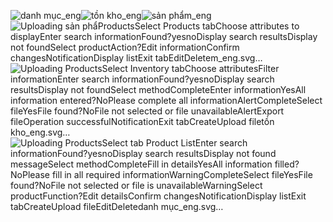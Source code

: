 ![danh mục_eng](https://github.com/Tlyl1111/SE357-Pratice-class/assets/115882420/4747afe5-bf7d-479a-b69c-fe78417e25e5)![tồn kho_eng](https://github.com/Tlyl1111/SE357-Pratice-class/assets/115882420/d72c8a8c-811a-4e53-b377-f7c7c16fd478)![sản phẩm_eng](https://github.com/Tlyl1111/SE357-Pratice-class/assets/115882420/a02569e3-143c-4818-a18c-7c33b679a5ae)![Uploading sản phẩ<?xml version="1.0" encoding="us-ascii" standalone="no"?><svg xmlns="http://www.w3.org/2000/svg" xmlns:xlink="http://www.w3.org/1999/xlink" contentStyleType="text/css" height="674px" preserveAspectRatio="none" style="width:831px;height:674px;background:#FFFFFF;" version="1.1" viewBox="0 0 831 674" width="831px" zoomAndPan="magnify"><defs/><g><text fill="#000000" font-family="sans-serif" font-size="14" font-weight="bold" lengthAdjust="spacing" textLength="73" x="377.5" y="32.9951">Products</text><ellipse cx="415" cy="57.2969" fill="#222222" rx="10" ry="10" style="stroke:#222222;stroke-width:1.0;"/><rect fill="#F1F1F1" height="33.9688" rx="12.5" ry="12.5" style="stroke:#181818;stroke-width:0.5;" width="137" x="346.5" y="87.2969"/><text fill="#000000" font-family="sans-serif" font-size="12" lengthAdjust="spacing" textLength="117" x="356.5" y="108.4355">Select Products tab</text><line style="stroke:#181818;stroke-width:1.5;" x1="106" x2="626" y1="141.2656" y2="141.2656"/><rect fill="#F1F1F1" height="33.9688" rx="12.5" ry="12.5" style="stroke:#181818;stroke-width:0.5;" width="190" x="11" y="336.8125"/><text fill="#000000" font-family="sans-serif" font-size="12" lengthAdjust="spacing" textLength="170" x="21" y="357.9512">Choose attributes to display</text><rect fill="#F1F1F1" height="33.9688" rx="12.5" ry="12.5" style="stroke:#181818;stroke-width:0.5;" width="167" x="284.25" y="282.0391"/><text fill="#000000" font-family="sans-serif" font-size="12" lengthAdjust="spacing" textLength="147" x="294.25" y="303.1777">Enter search information</text><polygon fill="#F1F1F1" points="347.75,339.2969,387.75,339.2969,399.75,351.2969,387.75,363.2969,347.75,363.2969,335.75,351.2969,347.75,339.2969" style="stroke:#181818;stroke-width:0.5;"/><text fill="#000000" font-family="sans-serif" font-size="11" lengthAdjust="spacing" textLength="40" x="347.75" y="355.105">Found?</text><text fill="#000000" font-family="sans-serif" font-size="11" lengthAdjust="spacing" textLength="21" x="314.75" y="348.7026">yes</text><text fill="#000000" font-family="sans-serif" font-size="11" lengthAdjust="spacing" textLength="14" x="399.75" y="348.7026">no</text><rect fill="#F1F1F1" height="33.9688" rx="12.5" ry="12.5" style="stroke:#181818;stroke-width:0.5;" width="154" x="211" y="373.2969"/><text fill="#000000" font-family="sans-serif" font-size="12" lengthAdjust="spacing" textLength="134" x="221" y="394.4355">Display search results</text><rect fill="#F1F1F1" height="33.9688" rx="12.5" ry="12.5" style="stroke:#181818;stroke-width:0.5;" width="125" x="385" y="373.2969"/><text fill="#000000" font-family="sans-serif" font-size="12" lengthAdjust="spacing" textLength="105" x="395" y="394.4355">Display not found</text><polygon fill="#F1F1F1" points="367.75,413.2656,379.75,425.2656,367.75,437.2656,355.75,425.2656,367.75,413.2656" style="stroke:#181818;stroke-width:0.5;"/><rect fill="#F1F1F1" height="33.9688" rx="12.5" ry="12.5" style="stroke:#181818;stroke-width:0.5;" width="109" x="571.5" y="161.2656"/><text fill="#000000" font-family="sans-serif" font-size="12" lengthAdjust="spacing" textLength="89" x="581.5" y="182.4043">Select product</text><polygon fill="#F1F1F1" points="603.5,215.2344,648.5,215.2344,660.5,227.2344,648.5,239.2344,603.5,239.2344,591.5,227.2344,603.5,215.2344" style="stroke:#181818;stroke-width:0.5;"/><text fill="#000000" font-family="sans-serif" font-size="11" lengthAdjust="spacing" textLength="41" x="607.5" y="231.0425">Action?</text><rect fill="#F1F1F1" height="33.9688" rx="12.5" ry="12.5" style="stroke:#181818;stroke-width:0.5;" width="113" x="520" y="282.8438"/><text fill="#000000" font-family="sans-serif" font-size="12" lengthAdjust="spacing" textLength="93" x="530" y="303.9824">Edit information</text><polygon fill="#F1F1F1" points="626,415.1016,626,415.1016,638,427.1016,626,439.1016,626,439.1016,614,427.1016,626,415.1016" style="stroke:#181818;stroke-width:0.5;"/><path d="M689,463.5195 L689,472.0859 L669,476.0859 L689,480.0859 L689,488.6523 A0,0 0 0 0 689,488.6523 L819,488.6523 A0,0 0 0 0 819,488.6523 L819,473.5195 L809,463.5195 L689,463.5195 A0,0 0 0 0 689,463.5195 " fill="#FEFFDD" style="stroke:#181818;stroke-width:0.5;"/><path d="M809,463.5195 L809,473.5195 L819,473.5195 L809,463.5195 " fill="#FEFFDD" style="stroke:#181818;stroke-width:0.5;"/><text fill="#000000" font-family="sans-serif" font-size="13" lengthAdjust="spacing" textLength="109" x="695" y="480.5864">Confirm changes</text><rect fill="#F1F1F1" height="33.9688" rx="12.5" ry="12.5" style="stroke:#181818;stroke-width:0.5;" width="86" x="583" y="459.1016"/><text fill="#000000" font-family="sans-serif" font-size="12" lengthAdjust="spacing" textLength="66" x="593" y="480.2402">Notification</text><rect fill="#F1F1F1" height="33.9688" rx="12.5" ry="12.5" style="stroke:#181818;stroke-width:0.5;" width="85" x="583.5" y="513.0703"/><text fill="#000000" font-family="sans-serif" font-size="12" lengthAdjust="spacing" textLength="65" x="593.5" y="534.209">Display list</text><line style="stroke:#181818;stroke-width:1.5;" x1="106" x2="626" y1="567.0391" y2="567.0391"/><rect fill="#F1F1F1" height="33.9688" rx="12.5" ry="12.5" style="stroke:#181818;stroke-width:0.5;" width="64" x="383" y="587.0391"/><text fill="#000000" font-family="sans-serif" font-size="12" lengthAdjust="spacing" textLength="44" x="393" y="608.1777">Exit tab</text><ellipse cx="415" cy="652.0078" fill="none" rx="11" ry="11" style="stroke:#222222;stroke-width:1.0;"/><ellipse cx="415" cy="652.0078" fill="#222222" rx="6" ry="6" style="stroke:#222222;stroke-width:1.0;"/><line style="stroke:#181818;stroke-width:1.0;" x1="415" x2="415" y1="67.2969" y2="87.2969"/><polygon fill="#181818" points="411,77.2969,415,87.2969,419,77.2969,415,81.2969" style="stroke:#181818;stroke-width:1.0;"/><line style="stroke:#181818;stroke-width:1.0;" x1="335.75" x2="288" y1="351.2969" y2="351.2969"/><line style="stroke:#181818;stroke-width:1.0;" x1="288" x2="288" y1="351.2969" y2="373.2969"/><polygon fill="#181818" points="284,363.2969,288,373.2969,292,363.2969,288,367.2969" style="stroke:#181818;stroke-width:1.0;"/><line style="stroke:#181818;stroke-width:1.0;" x1="399.75" x2="447.5" y1="351.2969" y2="351.2969"/><line style="stroke:#181818;stroke-width:1.0;" x1="447.5" x2="447.5" y1="351.2969" y2="373.2969"/><polygon fill="#181818" points="443.5,363.2969,447.5,373.2969,451.5,363.2969,447.5,367.2969" style="stroke:#181818;stroke-width:1.0;"/><line style="stroke:#181818;stroke-width:1.0;" x1="288" x2="288" y1="407.2656" y2="425.2656"/><line style="stroke:#181818;stroke-width:1.0;" x1="288" x2="355.75" y1="425.2656" y2="425.2656"/><polygon fill="#181818" points="345.75,421.2656,355.75,425.2656,345.75,429.2656,349.75,425.2656" style="stroke:#181818;stroke-width:1.0;"/><line style="stroke:#181818;stroke-width:1.0;" x1="447.5" x2="447.5" y1="407.2656" y2="425.2656"/><line style="stroke:#181818;stroke-width:1.0;" x1="447.5" x2="379.75" y1="425.2656" y2="425.2656"/><polygon fill="#181818" points="389.75,421.2656,379.75,425.2656,389.75,429.2656,385.75,425.2656" style="stroke:#181818;stroke-width:1.0;"/><line style="stroke:#181818;stroke-width:1.0;" x1="367.75" x2="367.75" y1="316.0078" y2="339.2969"/><polygon fill="#181818" points="363.75,329.2969,367.75,339.2969,371.75,329.2969,367.75,333.2969" style="stroke:#181818;stroke-width:1.0;"/><line style="stroke:#181818;stroke-width:1.0;" x1="591.5" x2="576.5" y1="227.2344" y2="227.2344"/><line style="stroke:#181818;stroke-width:1.0;" x1="576.5" x2="576.5" y1="227.2344" y2="282.8438"/><polygon fill="#181818" points="572.5,272.8438,576.5,282.8438,580.5,272.8438,576.5,276.8438" style="stroke:#181818;stroke-width:1.0;"/><text fill="#000000" font-family="sans-serif" font-size="11" lengthAdjust="spacing" textLength="21" x="580.5" y="260.5391">Edit</text><line style="stroke:#181818;stroke-width:1.0;" x1="660.5" x2="675.5" y1="227.2344" y2="227.2344"/><line style="stroke:#181818;stroke-width:1.0;" x1="675.5" x2="675.5" y1="227.2344" y2="427.1016"/><line style="stroke:#181818;stroke-width:1.0;" x1="675.5" x2="638" y1="427.1016" y2="427.1016"/><polygon fill="#181818" points="648,423.1016,638,427.1016,648,431.1016,644,427.1016" style="stroke:#181818;stroke-width:1.0;"/><text fill="#000000" font-family="sans-serif" font-size="11" lengthAdjust="spacing" textLength="40" x="683.5" y="231.0425">Delete</text><line style="stroke:#181818;stroke-width:1.0;" x1="576.5" x2="576.5" y1="316.8125" y2="427.1016"/><line style="stroke:#181818;stroke-width:1.0;" x1="576.5" x2="614" y1="427.1016" y2="427.1016"/><polygon fill="#181818" points="604,423.1016,614,427.1016,604,431.1016,608,427.1016" style="stroke:#181818;stroke-width:1.0;"/><line style="stroke:#181818;stroke-width:1.0;" x1="626" x2="626" y1="195.2344" y2="215.2344"/><polygon fill="#181818" points="622,205.2344,626,215.2344,630,205.2344,626,209.2344" style="stroke:#181818;stroke-width:1.0;"/><line style="stroke:#181818;stroke-width:1.0;" x1="626" x2="626" y1="439.1016" y2="459.1016"/><polygon fill="#181818" points="622,449.1016,626,459.1016,630,449.1016,626,453.1016" style="stroke:#181818;stroke-width:1.0;"/><line style="stroke:#181818;stroke-width:1.0;" x1="626" x2="626" y1="493.0703" y2="513.0703"/><polygon fill="#181818" points="622,503.0703,626,513.0703,630,503.0703,626,507.0703" style="stroke:#181818;stroke-width:1.0;"/><line style="stroke:#181818;stroke-width:1.0;" x1="106" x2="106" y1="142.7656" y2="336.8125"/><polygon fill="#181818" points="102,326.8125,106,336.8125,110,326.8125,106,330.8125" style="stroke:#181818;stroke-width:1.0;"/><line style="stroke:#181818;stroke-width:1.0;" x1="367.75" x2="367.75" y1="142.7656" y2="282.0391"/><polygon fill="#181818" points="363.75,272.0391,367.75,282.0391,371.75,272.0391,367.75,276.0391" style="stroke:#181818;stroke-width:1.0;"/><line style="stroke:#181818;stroke-width:1.0;" x1="626" x2="626" y1="142.7656" y2="161.2656"/><polygon fill="#181818" points="622,151.2656,626,161.2656,630,151.2656,626,155.2656" style="stroke:#181818;stroke-width:1.0;"/><line style="stroke:#181818;stroke-width:1.0;" x1="106" x2="106" y1="370.7813" y2="567.0391"/><polygon fill="#181818" points="102,557.0391,106,567.0391,110,557.0391,106,561.0391" style="stroke:#181818;stroke-width:1.0;"/><line style="stroke:#181818;stroke-width:1.0;" x1="367.75" x2="367.75" y1="437.2656" y2="567.0391"/><polygon fill="#181818" points="363.75,557.0391,367.75,567.0391,371.75,557.0391,367.75,561.0391" style="stroke:#181818;stroke-width:1.0;"/><line style="stroke:#181818;stroke-width:1.0;" x1="626" x2="626" y1="547.0391" y2="567.0391"/><polygon fill="#181818" points="622,557.0391,626,567.0391,630,557.0391,626,561.0391" style="stroke:#181818;stroke-width:1.0;"/><line style="stroke:#181818;stroke-width:1.0;" x1="415" x2="415" y1="121.2656" y2="141.2656"/><polygon fill="#181818" points="411,131.2656,415,141.2656,419,131.2656,415,135.2656" style="stroke:#181818;stroke-width:1.0;"/><line style="stroke:#181818;stroke-width:1.0;" x1="415" x2="415" y1="568.5391" y2="587.0391"/><polygon fill="#181818" points="411,577.0391,415,587.0391,419,577.0391,415,581.0391" style="stroke:#181818;stroke-width:1.0;"/><line style="stroke:#181818;stroke-width:1.0;" x1="415" x2="415" y1="621.0078" y2="641.0078"/><polygon fill="#181818" points="411,631.0078,415,641.0078,419,631.0078,415,635.0078" style="stroke:#181818;stroke-width:1.0;"/><!--SRC=[RP7DQiCm3CVlVWhjbhn2UYYZxM2NKHZihZfo8d3jO2biVVifSRfHDWW9M3_zFs9bZGJdallPgxYdgU1mHPY5FgWeUuol0N9oebZK0NJl5CdhpmOeNdPsRezCaHV4eCEOin2WQk7Bh6HOXfwDmDlkZW8EoAakd99I0I4iVWHE8PShAkUqMyVhYmCqBtbE_Ru57Ib1SoDfrv497AluNQAGp56bhbEqB4tAV-2K5S8YkN6fv_1VkgtpL3jNM3vPpQY1Pxy4tRVEus83fvwrTTtoUMoopOycfjGwPtPLf9gyPULWF_otjiKZA3oCsi4Xfy3b2dx4D92uXnwHPKrbYjijTASlir_lHZHFtm00]--></g></svg>m_eng.svg…]()
![Uploading <?xml version="1.0" encoding="us-ascii" standalone="no"?><svg xmlns="http://www.w3.org/2000/svg" xmlns:xlink="http://www.w3.org/1999/xlink" contentStyleType="text/css" height="596px" preserveAspectRatio="none" style="width:1657px;height:596px;background:#FFFFFF;" version="1.1" viewBox="0 0 1657 596" width="1657px" zoomAndPan="magnify"><defs/><g><text fill="#000000" font-family="sans-serif" font-size="14" font-weight="bold" lengthAdjust="spacing" textLength="73" x="790.5" y="32.9951">Products</text><ellipse cx="809" cy="57.2969" fill="#222222" rx="10" ry="10" style="stroke:#222222;stroke-width:1.0;"/><rect fill="#F1F1F1" height="33.9688" rx="12.5" ry="12.5" style="stroke:#181818;stroke-width:0.5;" width="141" x="738.5" y="87.2969"/><text fill="#000000" font-family="sans-serif" font-size="12" lengthAdjust="spacing" textLength="121" x="748.5" y="108.4355">Select Inventory tab</text><line style="stroke:#181818;stroke-width:1.5;" x1="74.5" x2="1427" y1="141.2656" y2="141.2656"/><rect fill="#F1F1F1" height="33.9688" rx="12.5" ry="12.5" style="stroke:#181818;stroke-width:0.5;" width="127" x="11" y="300.5703"/><text fill="#000000" font-family="sans-serif" font-size="12" lengthAdjust="spacing" textLength="107" x="21" y="321.709">Choose attributes</text><rect fill="#F1F1F1" height="33.9688" rx="12.5" ry="12.5" style="stroke:#181818;stroke-width:0.5;" width="121" x="14" y="369.5391"/><text fill="#000000" font-family="sans-serif" font-size="12" lengthAdjust="spacing" textLength="101" x="24" y="390.6777">Filter information</text><rect fill="#F1F1F1" height="33.9688" rx="12.5" ry="12.5" style="stroke:#181818;stroke-width:0.5;" width="167" x="221.25" y="268.5703"/><text fill="#000000" font-family="sans-serif" font-size="12" lengthAdjust="spacing" textLength="147" x="231.25" y="289.709">Enter search information</text><polygon fill="#F1F1F1" points="284.75,337.5391,324.75,337.5391,336.75,349.5391,324.75,361.5391,284.75,361.5391,272.75,349.5391,284.75,337.5391" style="stroke:#181818;stroke-width:0.5;"/><text fill="#000000" font-family="sans-serif" font-size="11" lengthAdjust="spacing" textLength="40" x="284.75" y="353.3472">Found?</text><text fill="#000000" font-family="sans-serif" font-size="11" lengthAdjust="spacing" textLength="21" x="251.75" y="346.9448">yes</text><text fill="#000000" font-family="sans-serif" font-size="11" lengthAdjust="spacing" textLength="14" x="336.75" y="346.9448">no</text><rect fill="#F1F1F1" height="33.9688" rx="12.5" ry="12.5" style="stroke:#181818;stroke-width:0.5;" width="154" x="148" y="371.5391"/><text fill="#000000" font-family="sans-serif" font-size="12" lengthAdjust="spacing" textLength="134" x="158" y="392.6777">Display search results</text><rect fill="#F1F1F1" height="33.9688" rx="12.5" ry="12.5" style="stroke:#181818;stroke-width:0.5;" width="125" x="322" y="371.5391"/><text fill="#000000" font-family="sans-serif" font-size="12" lengthAdjust="spacing" textLength="105" x="332" y="392.6777">Display not found</text><polygon fill="#F1F1F1" points="304.75,411.5078,316.75,423.5078,304.75,435.5078,292.75,423.5078,304.75,411.5078" style="stroke:#181818;stroke-width:0.5;"/><polygon fill="#F1F1F1" points="873,161.2656,958,161.2656,970,173.2656,958,185.2656,873,185.2656,861,173.2656,873,161.2656" style="stroke:#181818;stroke-width:0.5;"/><text fill="#000000" font-family="sans-serif" font-size="11" lengthAdjust="spacing" textLength="85" x="873" y="177.0737">Select method</text><rect fill="#F1F1F1" height="33.9688" rx="12.5" ry="12.5" style="stroke:#181818;stroke-width:0.5;" width="78" x="499" y="302.8438"/><text fill="#000000" font-family="sans-serif" font-size="12" lengthAdjust="spacing" textLength="58" x="509" y="323.9824">Complete</text><rect fill="#F1F1F1" height="33.9688" rx="12.5" ry="12.5" style="stroke:#181818;stroke-width:0.5;" width="122" x="477" y="220.875"/><text fill="#000000" font-family="sans-serif" font-size="12" lengthAdjust="spacing" textLength="102" x="487" y="242.0137">Enter information</text><polygon fill="#F1F1F1" points="469,384.8125,607,384.8125,619,396.8125,607,408.8125,469,408.8125,457,396.8125,469,384.8125" style="stroke:#181818;stroke-width:0.5;"/><text fill="#000000" font-family="sans-serif" font-size="11" lengthAdjust="spacing" textLength="21" x="542" y="419.0229">Yes</text><text fill="#000000" font-family="sans-serif" font-size="11" lengthAdjust="spacing" textLength="138" x="469" y="400.6206">All information entered?</text><text fill="#000000" font-family="sans-serif" font-size="11" lengthAdjust="spacing" textLength="15" x="619" y="394.2183">No</text><path d="M711,302.2773 L711,310.8438 L691,314.8438 L711,318.8438 L711,327.4102 A0,0 0 0 0 711,327.4102 L934,327.4102 A0,0 0 0 0 934,327.4102 L934,312.2773 L924,302.2773 L711,302.2773 A0,0 0 0 0 711,302.2773 " fill="#FEFFDD" style="stroke:#181818;stroke-width:0.5;"/><path d="M924,302.2773 L924,312.2773 L934,312.2773 L924,302.2773 " fill="#FEFFDD" style="stroke:#181818;stroke-width:0.5;"/><text fill="#000000" font-family="sans-serif" font-size="13" lengthAdjust="spacing" textLength="202" x="717" y="319.3442">Please complete all information</text><rect fill="#F1F1F1" height="33.9688" rx="12.5" ry="12.5" style="stroke:#181818;stroke-width:0.5;" width="48" x="643" y="297.8594"/><text fill="#000000" font-family="sans-serif" font-size="12" lengthAdjust="spacing" textLength="28" x="653" y="318.998">Alert</text><rect fill="#F1F1F1" height="33.9688" rx="12.5" ry="12.5" style="stroke:#181818;stroke-width:0.5;" width="78" x="958" y="302.8438"/><text fill="#000000" font-family="sans-serif" font-size="12" lengthAdjust="spacing" textLength="58" x="968" y="323.9824">Complete</text><rect fill="#F1F1F1" height="33.9688" rx="12.5" ry="12.5" style="stroke:#181818;stroke-width:0.5;" width="80" x="957" y="220.875"/><text fill="#000000" font-family="sans-serif" font-size="12" lengthAdjust="spacing" textLength="60" x="967" y="242.0137">Select file</text><polygon fill="#F1F1F1" points="966,384.8125,1028,384.8125,1040,396.8125,1028,408.8125,966,408.8125,954,396.8125,966,384.8125" style="stroke:#181818;stroke-width:0.5;"/><text fill="#000000" font-family="sans-serif" font-size="11" lengthAdjust="spacing" textLength="21" x="1001" y="419.0229">Yes</text><text fill="#000000" font-family="sans-serif" font-size="11" lengthAdjust="spacing" textLength="62" x="966" y="400.6206">File found?</text><text fill="#000000" font-family="sans-serif" font-size="11" lengthAdjust="spacing" textLength="15" x="1040" y="394.2183">No</text><path d="M1132,302.2773 L1132,310.8438 L1112,314.8438 L1132,318.8438 L1132,327.4102 A0,0 0 0 0 1132,327.4102 L1374,327.4102 A0,0 0 0 0 1374,327.4102 L1374,312.2773 L1364,302.2773 L1132,302.2773 A0,0 0 0 0 1132,302.2773 " fill="#FEFFDD" style="stroke:#181818;stroke-width:0.5;"/><path d="M1364,302.2773 L1364,312.2773 L1374,312.2773 L1364,302.2773 " fill="#FEFFDD" style="stroke:#181818;stroke-width:0.5;"/><text fill="#000000" font-family="sans-serif" font-size="13" lengthAdjust="spacing" textLength="221" x="1138" y="319.3442">File not selected or file unavailable</text><rect fill="#F1F1F1" height="33.9688" rx="12.5" ry="12.5" style="stroke:#181818;stroke-width:0.5;" width="48" x="1064" y="297.8594"/><text fill="#000000" font-family="sans-serif" font-size="12" lengthAdjust="spacing" textLength="28" x="1074" y="318.998">Alert</text><polygon fill="#F1F1F1" points="915.5,445.5078,915.5,445.5078,927.5,457.5078,915.5,469.5078,915.5,469.5078,903.5,457.5078,915.5,445.5078" style="stroke:#181818;stroke-width:0.5;"/><rect fill="#F1F1F1" height="33.9688" rx="12.5" ry="12.5" style="stroke:#181818;stroke-width:0.5;" width="81" x="1386.5" y="300.5703"/><text fill="#000000" font-family="sans-serif" font-size="12" lengthAdjust="spacing" textLength="61" x="1396.5" y="321.709">Export file</text><path d="M1490,373.957 L1490,382.5234 L1470,386.5234 L1490,390.5234 L1490,399.0898 A0,0 0 0 0 1490,399.0898 L1645,399.0898 A0,0 0 0 0 1645,399.0898 L1645,383.957 L1635,373.957 L1490,373.957 A0,0 0 0 0 1490,373.957 " fill="#FEFFDD" style="stroke:#181818;stroke-width:0.5;"/><path d="M1635,373.957 L1635,383.957 L1645,383.957 L1635,373.957 " fill="#FEFFDD" style="stroke:#181818;stroke-width:0.5;"/><text fill="#000000" font-family="sans-serif" font-size="13" lengthAdjust="spacing" textLength="134" x="1496" y="391.0239">Operation successful</text><rect fill="#F1F1F1" height="33.9688" rx="12.5" ry="12.5" style="stroke:#181818;stroke-width:0.5;" width="86" x="1384" y="369.5391"/><text fill="#000000" font-family="sans-serif" font-size="12" lengthAdjust="spacing" textLength="66" x="1394" y="390.6777">Notification</text><line style="stroke:#181818;stroke-width:1.5;" x1="74.5" x2="1427" y1="489.5078" y2="489.5078"/><rect fill="#F1F1F1" height="33.9688" rx="12.5" ry="12.5" style="stroke:#181818;stroke-width:0.5;" width="64" x="777" y="509.5078"/><text fill="#000000" font-family="sans-serif" font-size="12" lengthAdjust="spacing" textLength="44" x="787" y="530.6465">Exit tab</text><ellipse cx="809" cy="574.4766" fill="none" rx="11" ry="11" style="stroke:#222222;stroke-width:1.0;"/><ellipse cx="809" cy="574.4766" fill="#222222" rx="6" ry="6" style="stroke:#222222;stroke-width:1.0;"/><line style="stroke:#181818;stroke-width:1.0;" x1="809" x2="809" y1="67.2969" y2="87.2969"/><polygon fill="#181818" points="805,77.2969,809,87.2969,813,77.2969,809,81.2969" style="stroke:#181818;stroke-width:1.0;"/><line style="stroke:#181818;stroke-width:1.0;" x1="74.5" x2="74.5" y1="334.5391" y2="369.5391"/><polygon fill="#181818" points="70.5,359.5391,74.5,369.5391,78.5,359.5391,74.5,363.5391" style="stroke:#181818;stroke-width:1.0;"/><line style="stroke:#181818;stroke-width:1.0;" x1="272.75" x2="225" y1="349.5391" y2="349.5391"/><line style="stroke:#181818;stroke-width:1.0;" x1="225" x2="225" y1="349.5391" y2="371.5391"/><polygon fill="#181818" points="221,361.5391,225,371.5391,229,361.5391,225,365.5391" style="stroke:#181818;stroke-width:1.0;"/><line style="stroke:#181818;stroke-width:1.0;" x1="336.75" x2="384.5" y1="349.5391" y2="349.5391"/><line style="stroke:#181818;stroke-width:1.0;" x1="384.5" x2="384.5" y1="349.5391" y2="371.5391"/><polygon fill="#181818" points="380.5,361.5391,384.5,371.5391,388.5,361.5391,384.5,365.5391" style="stroke:#181818;stroke-width:1.0;"/><line style="stroke:#181818;stroke-width:1.0;" x1="225" x2="225" y1="405.5078" y2="423.5078"/><line style="stroke:#181818;stroke-width:1.0;" x1="225" x2="292.75" y1="423.5078" y2="423.5078"/><polygon fill="#181818" points="282.75,419.5078,292.75,423.5078,282.75,427.5078,286.75,423.5078" style="stroke:#181818;stroke-width:1.0;"/><line style="stroke:#181818;stroke-width:1.0;" x1="384.5" x2="384.5" y1="405.5078" y2="423.5078"/><line style="stroke:#181818;stroke-width:1.0;" x1="384.5" x2="316.75" y1="423.5078" y2="423.5078"/><polygon fill="#181818" points="326.75,419.5078,316.75,423.5078,326.75,427.5078,322.75,423.5078" style="stroke:#181818;stroke-width:1.0;"/><line style="stroke:#181818;stroke-width:1.0;" x1="304.75" x2="304.75" y1="302.5391" y2="337.5391"/><polygon fill="#181818" points="300.75,327.5391,304.75,337.5391,308.75,327.5391,304.75,331.5391" style="stroke:#181818;stroke-width:1.0;"/><line style="stroke:#181818;stroke-width:1.0;" x1="538" x2="538" y1="254.8438" y2="302.8438"/><polygon fill="#181818" points="534,292.8438,538,302.8438,542,292.8438,538,296.8438" style="stroke:#181818;stroke-width:1.0;"/><line style="stroke:#181818;stroke-width:1.0;" x1="619" x2="667" y1="396.8125" y2="396.8125"/><line style="stroke:#181818;stroke-width:1.0;" x1="667" x2="667" y1="331.8281" y2="396.8125"/><polygon fill="#181818" points="663,341.8281,667,331.8281,671,341.8281,667,337.8281" style="stroke:#181818;stroke-width:1.0;"/><line style="stroke:#181818;stroke-width:1.0;" x1="667" x2="667" y1="237.8594" y2="297.8594"/><line style="stroke:#181818;stroke-width:1.0;" x1="667" x2="599" y1="237.8594" y2="237.8594"/><polygon fill="#181818" points="609,233.8594,599,237.8594,609,241.8594,605,237.8594" style="stroke:#181818;stroke-width:1.0;"/><line style="stroke:#181818;stroke-width:1.0;" x1="538" x2="538" y1="336.8125" y2="384.8125"/><polygon fill="#181818" points="534,374.8125,538,384.8125,542,374.8125,538,378.8125" style="stroke:#181818;stroke-width:1.0;"/><line style="stroke:#181818;stroke-width:1.0;" x1="997" x2="997" y1="254.8438" y2="302.8438"/><polygon fill="#181818" points="993,292.8438,997,302.8438,1001,292.8438,997,296.8438" style="stroke:#181818;stroke-width:1.0;"/><line style="stroke:#181818;stroke-width:1.0;" x1="1040" x2="1088" y1="396.8125" y2="396.8125"/><line style="stroke:#181818;stroke-width:1.0;" x1="1088" x2="1088" y1="331.8281" y2="396.8125"/><polygon fill="#181818" points="1084,341.8281,1088,331.8281,1092,341.8281,1088,337.8281" style="stroke:#181818;stroke-width:1.0;"/><line style="stroke:#181818;stroke-width:1.0;" x1="1088" x2="1088" y1="237.8594" y2="297.8594"/><line style="stroke:#181818;stroke-width:1.0;" x1="1088" x2="1037" y1="237.8594" y2="237.8594"/><polygon fill="#181818" points="1047,233.8594,1037,237.8594,1047,241.8594,1043,237.8594" style="stroke:#181818;stroke-width:1.0;"/><line style="stroke:#181818;stroke-width:1.0;" x1="997" x2="997" y1="336.8125" y2="384.8125"/><polygon fill="#181818" points="993,374.8125,997,384.8125,1001,374.8125,997,378.8125" style="stroke:#181818;stroke-width:1.0;"/><line style="stroke:#181818;stroke-width:1.0;" x1="861" x2="538" y1="173.2656" y2="173.2656"/><line style="stroke:#181818;stroke-width:1.0;" x1="538" x2="538" y1="173.2656" y2="220.875"/><polygon fill="#181818" points="534,210.875,538,220.875,542,210.875,538,214.875" style="stroke:#181818;stroke-width:1.0;"/><text fill="#000000" font-family="sans-serif" font-size="11" lengthAdjust="spacing" textLength="39" x="542" y="200.8784">Create</text><line style="stroke:#181818;stroke-width:1.0;" x1="970" x2="997" y1="173.2656" y2="173.2656"/><line style="stroke:#181818;stroke-width:1.0;" x1="997" x2="997" y1="173.2656" y2="220.875"/><polygon fill="#181818" points="993,210.875,997,220.875,1001,210.875,997,214.875" style="stroke:#181818;stroke-width:1.0;"/><text fill="#000000" font-family="sans-serif" font-size="11" lengthAdjust="spacing" textLength="61" x="1001" y="200.8784">Upload file</text><line style="stroke:#181818;stroke-width:1.0;" x1="538" x2="538" y1="408.8125" y2="457.5078"/><line style="stroke:#181818;stroke-width:1.0;" x1="538" x2="903.5" y1="457.5078" y2="457.5078"/><polygon fill="#181818" points="893.5,453.5078,903.5,457.5078,893.5,461.5078,897.5,457.5078" style="stroke:#181818;stroke-width:1.0;"/><line style="stroke:#181818;stroke-width:1.0;" x1="997" x2="997" y1="408.8125" y2="457.5078"/><line style="stroke:#181818;stroke-width:1.0;" x1="997" x2="927.5" y1="457.5078" y2="457.5078"/><polygon fill="#181818" points="937.5,453.5078,927.5,457.5078,937.5,461.5078,933.5,457.5078" style="stroke:#181818;stroke-width:1.0;"/><line style="stroke:#181818;stroke-width:1.0;" x1="1427" x2="1427" y1="334.5391" y2="369.5391"/><polygon fill="#181818" points="1423,359.5391,1427,369.5391,1431,359.5391,1427,363.5391" style="stroke:#181818;stroke-width:1.0;"/><line style="stroke:#181818;stroke-width:1.0;" x1="74.5" x2="74.5" y1="142.7656" y2="300.5703"/><polygon fill="#181818" points="70.5,290.5703,74.5,300.5703,78.5,290.5703,74.5,294.5703" style="stroke:#181818;stroke-width:1.0;"/><line style="stroke:#181818;stroke-width:1.0;" x1="304.75" x2="304.75" y1="142.7656" y2="268.5703"/><polygon fill="#181818" points="300.75,258.5703,304.75,268.5703,308.75,258.5703,304.75,262.5703" style="stroke:#181818;stroke-width:1.0;"/><line style="stroke:#181818;stroke-width:1.0;" x1="915.5" x2="915.5" y1="142.7656" y2="161.2656"/><polygon fill="#181818" points="911.5,151.2656,915.5,161.2656,919.5,151.2656,915.5,155.2656" style="stroke:#181818;stroke-width:1.0;"/><line style="stroke:#181818;stroke-width:1.0;" x1="1427" x2="1427" y1="142.7656" y2="300.5703"/><polygon fill="#181818" points="1423,290.5703,1427,300.5703,1431,290.5703,1427,294.5703" style="stroke:#181818;stroke-width:1.0;"/><line style="stroke:#181818;stroke-width:1.0;" x1="74.5" x2="74.5" y1="403.5078" y2="489.5078"/><polygon fill="#181818" points="70.5,479.5078,74.5,489.5078,78.5,479.5078,74.5,483.5078" style="stroke:#181818;stroke-width:1.0;"/><line style="stroke:#181818;stroke-width:1.0;" x1="304.75" x2="304.75" y1="435.5078" y2="489.5078"/><polygon fill="#181818" points="300.75,479.5078,304.75,489.5078,308.75,479.5078,304.75,483.5078" style="stroke:#181818;stroke-width:1.0;"/><line style="stroke:#181818;stroke-width:1.0;" x1="915.5" x2="915.5" y1="469.5078" y2="489.5078"/><polygon fill="#181818" points="911.5,479.5078,915.5,489.5078,919.5,479.5078,915.5,483.5078" style="stroke:#181818;stroke-width:1.0;"/><line style="stroke:#181818;stroke-width:1.0;" x1="1427" x2="1427" y1="403.5078" y2="489.5078"/><polygon fill="#181818" points="1423,479.5078,1427,489.5078,1431,479.5078,1427,483.5078" style="stroke:#181818;stroke-width:1.0;"/><line style="stroke:#181818;stroke-width:1.0;" x1="809" x2="809" y1="121.2656" y2="141.2656"/><polygon fill="#181818" points="805,131.2656,809,141.2656,813,131.2656,809,135.2656" style="stroke:#181818;stroke-width:1.0;"/><line style="stroke:#181818;stroke-width:1.0;" x1="809" x2="809" y1="491.0078" y2="509.5078"/><polygon fill="#181818" points="805,499.5078,809,509.5078,813,499.5078,809,503.5078" style="stroke:#181818;stroke-width:1.0;"/><line style="stroke:#181818;stroke-width:1.0;" x1="809" x2="809" y1="543.4766" y2="563.4766"/><polygon fill="#181818" points="805,553.4766,809,563.4766,813,553.4766,809,557.4766" style="stroke:#181818;stroke-width:1.0;"/><!--SRC=[RPBBJiD034Nt-GgpItwXNI1KgCG6AY6GMBeJJsCn7KSUXzA_PoOFgRH8NQIUw-FhXx45WfrAEpXBrLslU3WY38a-I8qTXcSF4gjag5O1hDuea3DuZjyKJVGCXljrViY_r0SkcgpQT2A90CsKzuDHMa_nBGSZ1OvUz8Z64jTB8k01EKwofrXKYL1TToqUIm6mXtehGspl6x2E8jHdIitub06Fd9buNX1AQGWscw2GdTLHRiHH37n1phhOil_7NJgnPMOzJ-98radRL0uB5ZPAQ0G5hjJdxwMRgpPM6pdsWOpAdpswhnDg2wk7aCTUGjaCWVAXizKkK66xEG4mX4jQDTSvTPnNMJ_yVSrjvEfKniG9wXTfnZxhppAjsVDx7mHRy2M_WOMthBg4rzM5tnkt5rvXMo2bGXgpgGNHYJn4_4OEk0zqPNdCyVCoRrtcHKmp__TKVdhHnUGOUH5ZdoztclIbjzUUT1fA6foZbFmGgd7Hy-rcMgQF5vrC-by0]--></g></svg>tồn kho_eng.svg…]()
![Uploading <?xml version="1.0" encoding="us-ascii" standalone="no"?><svg xmlns="http://www.w3.org/2000/svg" xmlns:xlink="http://www.w3.org/1999/xlink" contentStyleType="text/css" height="717px" preserveAspectRatio="none" style="width:1672px;height:717px;background:#FFFFFF;" version="1.1" viewBox="0 0 1672 717" width="1672px" zoomAndPan="magnify"><defs/><g><text fill="#000000" font-family="sans-serif" font-size="14" font-weight="bold" lengthAdjust="spacing" textLength="73" x="798.25" y="32.9951">Products</text><ellipse cx="825.75" cy="57.2969" fill="#222222" rx="10" ry="10" style="stroke:#222222;stroke-width:1.0;"/><rect fill="#F1F1F1" height="33.9688" rx="12.5" ry="12.5" style="stroke:#181818;stroke-width:0.5;" width="154" x="748.75" y="87.2969"/><text fill="#000000" font-family="sans-serif" font-size="12" lengthAdjust="spacing" textLength="134" x="758.75" y="108.4355">Select tab Product List</text><line style="stroke:#181818;stroke-width:1.5;" x1="182.75" x2="1467.5" y1="141.2656" y2="141.2656"/><rect fill="#F1F1F1" height="33.9688" rx="12.5" ry="12.5" style="stroke:#181818;stroke-width:0.5;" width="167" x="99.25" y="301.0391"/><text fill="#000000" font-family="sans-serif" font-size="12" lengthAdjust="spacing" textLength="147" x="109.25" y="322.1777">Enter search information</text><polygon fill="#F1F1F1" points="162.75,370.0078,202.75,370.0078,214.75,382.0078,202.75,394.0078,162.75,394.0078,150.75,382.0078,162.75,370.0078" style="stroke:#181818;stroke-width:0.5;"/><text fill="#000000" font-family="sans-serif" font-size="11" lengthAdjust="spacing" textLength="40" x="162.75" y="385.8159">Found?</text><text fill="#000000" font-family="sans-serif" font-size="11" lengthAdjust="spacing" textLength="21" x="129.75" y="379.4136">yes</text><text fill="#000000" font-family="sans-serif" font-size="11" lengthAdjust="spacing" textLength="14" x="214.75" y="379.4136">no</text><rect fill="#F1F1F1" height="33.9688" rx="12.5" ry="12.5" style="stroke:#181818;stroke-width:0.5;" width="154" x="11" y="404.0078"/><text fill="#000000" font-family="sans-serif" font-size="12" lengthAdjust="spacing" textLength="134" x="21" y="425.1465">Display search results</text><rect fill="#F1F1F1" height="33.9688" rx="12.5" ry="12.5" style="stroke:#181818;stroke-width:0.5;" width="185" x="185" y="404.0078"/><text fill="#000000" font-family="sans-serif" font-size="12" lengthAdjust="spacing" textLength="165" x="195" y="425.1465">Display not found message</text><polygon fill="#F1F1F1" points="182.75,443.9766,194.75,455.9766,182.75,467.9766,170.75,455.9766,182.75,443.9766" style="stroke:#181818;stroke-width:0.5;"/><polygon fill="#F1F1F1" points="828,193.7344,913,193.7344,925,205.7344,913,217.7344,828,217.7344,816,205.7344,828,193.7344" style="stroke:#181818;stroke-width:0.5;"/><text fill="#000000" font-family="sans-serif" font-size="11" lengthAdjust="spacing" textLength="85" x="828" y="209.5425">Select method</text><rect fill="#F1F1F1" height="33.9688" rx="12.5" ry="12.5" style="stroke:#181818;stroke-width:0.5;" width="78" x="413" y="335.3125"/><text fill="#000000" font-family="sans-serif" font-size="12" lengthAdjust="spacing" textLength="58" x="423" y="356.4512">Complete</text><rect fill="#F1F1F1" height="33.9688" rx="12.5" ry="12.5" style="stroke:#181818;stroke-width:0.5;" width="94" x="405" y="253.3438"/><text fill="#000000" font-family="sans-serif" font-size="12" lengthAdjust="spacing" textLength="74" x="415" y="274.4824">Fill in details</text><polygon fill="#F1F1F1" points="392,417.2813,512,417.2813,524,429.2813,512,441.2813,392,441.2813,380,429.2813,392,417.2813" style="stroke:#181818;stroke-width:0.5;"/><text fill="#000000" font-family="sans-serif" font-size="11" lengthAdjust="spacing" textLength="21" x="456" y="451.4917">Yes</text><text fill="#000000" font-family="sans-serif" font-size="11" lengthAdjust="spacing" textLength="120" x="392" y="433.0894">All information filled?</text><text fill="#000000" font-family="sans-serif" font-size="11" lengthAdjust="spacing" textLength="15" x="524" y="426.687">No</text><path d="M637,334.7461 L637,343.3125 L617,347.3125 L637,351.3125 L637,359.8789 A0,0 0 0 0 637,359.8789 L886,359.8789 A0,0 0 0 0 886,359.8789 L886,344.7461 L876,334.7461 L637,334.7461 A0,0 0 0 0 637,334.7461 " fill="#FEFFDD" style="stroke:#181818;stroke-width:0.5;"/><path d="M876,334.7461 L876,344.7461 L886,344.7461 L876,334.7461 " fill="#FEFFDD" style="stroke:#181818;stroke-width:0.5;"/><text fill="#000000" font-family="sans-serif" font-size="13" lengthAdjust="spacing" textLength="228" x="643" y="351.813">Please fill in all required information</text><rect fill="#F1F1F1" height="33.9688" rx="12.5" ry="12.5" style="stroke:#181818;stroke-width:0.5;" width="69" x="548" y="330.3281"/><text fill="#000000" font-family="sans-serif" font-size="12" lengthAdjust="spacing" textLength="49" x="558" y="351.4668">Warning</text><rect fill="#F1F1F1" height="33.9688" rx="12.5" ry="12.5" style="stroke:#181818;stroke-width:0.5;" width="78" x="910" y="335.3125"/><text fill="#000000" font-family="sans-serif" font-size="12" lengthAdjust="spacing" textLength="58" x="920" y="356.4512">Complete</text><rect fill="#F1F1F1" height="33.9688" rx="12.5" ry="12.5" style="stroke:#181818;stroke-width:0.5;" width="80" x="909" y="253.3438"/><text fill="#000000" font-family="sans-serif" font-size="12" lengthAdjust="spacing" textLength="60" x="919" y="274.4824">Select file</text><polygon fill="#F1F1F1" points="918,417.2813,980,417.2813,992,429.2813,980,441.2813,918,441.2813,906,429.2813,918,417.2813" style="stroke:#181818;stroke-width:0.5;"/><text fill="#000000" font-family="sans-serif" font-size="11" lengthAdjust="spacing" textLength="21" x="953" y="451.4917">Yes</text><text fill="#000000" font-family="sans-serif" font-size="11" lengthAdjust="spacing" textLength="62" x="918" y="433.0894">File found?</text><text fill="#000000" font-family="sans-serif" font-size="11" lengthAdjust="spacing" textLength="15" x="992" y="426.687">No</text><path d="M1105,334.7461 L1105,343.3125 L1085,347.3125 L1105,351.3125 L1105,359.8789 A0,0 0 0 0 1105,359.8789 L1361,359.8789 A0,0 0 0 0 1361,359.8789 L1361,344.7461 L1351,334.7461 L1105,334.7461 A0,0 0 0 0 1105,334.7461 " fill="#FEFFDD" style="stroke:#181818;stroke-width:0.5;"/><path d="M1351,334.7461 L1351,344.7461 L1361,344.7461 L1351,334.7461 " fill="#FEFFDD" style="stroke:#181818;stroke-width:0.5;"/><text fill="#000000" font-family="sans-serif" font-size="13" lengthAdjust="spacing" textLength="235" x="1111" y="351.813">File not selected or file is unavailable</text><rect fill="#F1F1F1" height="33.9688" rx="12.5" ry="12.5" style="stroke:#181818;stroke-width:0.5;" width="69" x="1016" y="330.3281"/><text fill="#000000" font-family="sans-serif" font-size="12" lengthAdjust="spacing" textLength="49" x="1026" y="351.4668">Warning</text><polygon fill="#F1F1F1" points="870.5,533.7813,870.5,533.7813,882.5,545.7813,870.5,557.7813,870.5,557.7813,858.5,545.7813,870.5,533.7813" style="stroke:#181818;stroke-width:0.5;"/><rect fill="#F1F1F1" height="33.9688" rx="12.5" ry="12.5" style="stroke:#181818;stroke-width:0.5;" width="109" x="1413" y="161.2656"/><text fill="#000000" font-family="sans-serif" font-size="12" lengthAdjust="spacing" textLength="89" x="1423" y="182.4043">Select product</text><polygon fill="#F1F1F1" points="1441,230.2344,1494,230.2344,1506,242.2344,1494,254.2344,1441,254.2344,1429,242.2344,1441,230.2344" style="stroke:#181818;stroke-width:0.5;"/><text fill="#000000" font-family="sans-serif" font-size="11" lengthAdjust="spacing" textLength="53" x="1441" y="246.0425">Function?</text><rect fill="#F1F1F1" height="33.9688" rx="12.5" ry="12.5" style="stroke:#181818;stroke-width:0.5;" width="86" x="1371" y="301.8438"/><text fill="#000000" font-family="sans-serif" font-size="12" lengthAdjust="spacing" textLength="66" x="1381" y="322.9824">Edit details</text><polygon fill="#F1F1F1" points="1467.5,445.8125,1467.5,445.8125,1479.5,457.8125,1467.5,469.8125,1467.5,469.8125,1455.5,457.8125,1467.5,445.8125" style="stroke:#181818;stroke-width:0.5;"/><path d="M1530.5,494.2305 L1530.5,502.7969 L1510.5,506.7969 L1530.5,510.7969 L1530.5,519.3633 A0,0 0 0 0 1530.5,519.3633 L1660.5,519.3633 A0,0 0 0 0 1660.5,519.3633 L1660.5,504.2305 L1650.5,494.2305 L1530.5,494.2305 A0,0 0 0 0 1530.5,494.2305 " fill="#FEFFDD" style="stroke:#181818;stroke-width:0.5;"/><path d="M1650.5,494.2305 L1650.5,504.2305 L1660.5,504.2305 L1650.5,494.2305 " fill="#FEFFDD" style="stroke:#181818;stroke-width:0.5;"/><text fill="#000000" font-family="sans-serif" font-size="13" lengthAdjust="spacing" textLength="109" x="1536.5" y="511.2974">Confirm changes</text><rect fill="#F1F1F1" height="33.9688" rx="12.5" ry="12.5" style="stroke:#181818;stroke-width:0.5;" width="86" x="1424.5" y="489.8125"/><text fill="#000000" font-family="sans-serif" font-size="12" lengthAdjust="spacing" textLength="66" x="1434.5" y="510.9512">Notification</text><rect fill="#F1F1F1" height="33.9688" rx="12.5" ry="12.5" style="stroke:#181818;stroke-width:0.5;" width="85" x="1425" y="556.2813"/><text fill="#000000" font-family="sans-serif" font-size="12" lengthAdjust="spacing" textLength="65" x="1435" y="577.4199">Display list</text><line style="stroke:#181818;stroke-width:1.5;" x1="182.75" x2="1467.5" y1="610.25" y2="610.25"/><rect fill="#F1F1F1" height="33.9688" rx="12.5" ry="12.5" style="stroke:#181818;stroke-width:0.5;" width="64" x="793.75" y="630.25"/><text fill="#000000" font-family="sans-serif" font-size="12" lengthAdjust="spacing" textLength="44" x="803.75" y="651.3887">Exit tab</text><ellipse cx="825.75" cy="695.2188" fill="none" rx="11" ry="11" style="stroke:#222222;stroke-width:1.0;"/><ellipse cx="825.75" cy="695.2188" fill="#222222" rx="6" ry="6" style="stroke:#222222;stroke-width:1.0;"/><line style="stroke:#181818;stroke-width:1.0;" x1="825.75" x2="825.75" y1="67.2969" y2="87.2969"/><polygon fill="#181818" points="821.75,77.2969,825.75,87.2969,829.75,77.2969,825.75,81.2969" style="stroke:#181818;stroke-width:1.0;"/><line style="stroke:#181818;stroke-width:1.0;" x1="150.75" x2="88" y1="382.0078" y2="382.0078"/><line style="stroke:#181818;stroke-width:1.0;" x1="88" x2="88" y1="382.0078" y2="404.0078"/><polygon fill="#181818" points="84,394.0078,88,404.0078,92,394.0078,88,398.0078" style="stroke:#181818;stroke-width:1.0;"/><line style="stroke:#181818;stroke-width:1.0;" x1="214.75" x2="277.5" y1="382.0078" y2="382.0078"/><line style="stroke:#181818;stroke-width:1.0;" x1="277.5" x2="277.5" y1="382.0078" y2="404.0078"/><polygon fill="#181818" points="273.5,394.0078,277.5,404.0078,281.5,394.0078,277.5,398.0078" style="stroke:#181818;stroke-width:1.0;"/><line style="stroke:#181818;stroke-width:1.0;" x1="88" x2="88" y1="437.9766" y2="455.9766"/><line style="stroke:#181818;stroke-width:1.0;" x1="88" x2="170.75" y1="455.9766" y2="455.9766"/><polygon fill="#181818" points="160.75,451.9766,170.75,455.9766,160.75,459.9766,164.75,455.9766" style="stroke:#181818;stroke-width:1.0;"/><line style="stroke:#181818;stroke-width:1.0;" x1="277.5" x2="277.5" y1="437.9766" y2="455.9766"/><line style="stroke:#181818;stroke-width:1.0;" x1="277.5" x2="194.75" y1="455.9766" y2="455.9766"/><polygon fill="#181818" points="204.75,451.9766,194.75,455.9766,204.75,459.9766,200.75,455.9766" style="stroke:#181818;stroke-width:1.0;"/><line style="stroke:#181818;stroke-width:1.0;" x1="182.75" x2="182.75" y1="335.0078" y2="370.0078"/><polygon fill="#181818" points="178.75,360.0078,182.75,370.0078,186.75,360.0078,182.75,364.0078" style="stroke:#181818;stroke-width:1.0;"/><line style="stroke:#181818;stroke-width:1.0;" x1="452" x2="452" y1="287.3125" y2="335.3125"/><polygon fill="#181818" points="448,325.3125,452,335.3125,456,325.3125,452,329.3125" style="stroke:#181818;stroke-width:1.0;"/><line style="stroke:#181818;stroke-width:1.0;" x1="524" x2="582.5" y1="429.2813" y2="429.2813"/><line style="stroke:#181818;stroke-width:1.0;" x1="582.5" x2="582.5" y1="364.2969" y2="429.2813"/><polygon fill="#181818" points="578.5,374.2969,582.5,364.2969,586.5,374.2969,582.5,370.2969" style="stroke:#181818;stroke-width:1.0;"/><line style="stroke:#181818;stroke-width:1.0;" x1="582.5" x2="582.5" y1="270.3281" y2="330.3281"/><line style="stroke:#181818;stroke-width:1.0;" x1="582.5" x2="499" y1="270.3281" y2="270.3281"/><polygon fill="#181818" points="509,266.3281,499,270.3281,509,274.3281,505,270.3281" style="stroke:#181818;stroke-width:1.0;"/><line style="stroke:#181818;stroke-width:1.0;" x1="452" x2="452" y1="369.2813" y2="417.2813"/><polygon fill="#181818" points="448,407.2813,452,417.2813,456,407.2813,452,411.2813" style="stroke:#181818;stroke-width:1.0;"/><line style="stroke:#181818;stroke-width:1.0;" x1="949" x2="949" y1="287.3125" y2="335.3125"/><polygon fill="#181818" points="945,325.3125,949,335.3125,953,325.3125,949,329.3125" style="stroke:#181818;stroke-width:1.0;"/><line style="stroke:#181818;stroke-width:1.0;" x1="992" x2="1050.5" y1="429.2813" y2="429.2813"/><line style="stroke:#181818;stroke-width:1.0;" x1="1050.5" x2="1050.5" y1="364.2969" y2="429.2813"/><polygon fill="#181818" points="1046.5,374.2969,1050.5,364.2969,1054.5,374.2969,1050.5,370.2969" style="stroke:#181818;stroke-width:1.0;"/><line style="stroke:#181818;stroke-width:1.0;" x1="1050.5" x2="1050.5" y1="270.3281" y2="330.3281"/><line style="stroke:#181818;stroke-width:1.0;" x1="1050.5" x2="989" y1="270.3281" y2="270.3281"/><polygon fill="#181818" points="999,266.3281,989,270.3281,999,274.3281,995,270.3281" style="stroke:#181818;stroke-width:1.0;"/><line style="stroke:#181818;stroke-width:1.0;" x1="949" x2="949" y1="369.2813" y2="417.2813"/><polygon fill="#181818" points="945,407.2813,949,417.2813,953,407.2813,949,411.2813" style="stroke:#181818;stroke-width:1.0;"/><line style="stroke:#181818;stroke-width:1.0;" x1="816" x2="452" y1="205.7344" y2="205.7344"/><line style="stroke:#181818;stroke-width:1.0;" x1="452" x2="452" y1="205.7344" y2="253.3438"/><polygon fill="#181818" points="448,243.3438,452,253.3438,456,243.3438,452,247.3438" style="stroke:#181818;stroke-width:1.0;"/><text fill="#000000" font-family="sans-serif" font-size="11" lengthAdjust="spacing" textLength="39" x="456" y="233.3472">Create</text><line style="stroke:#181818;stroke-width:1.0;" x1="925" x2="949" y1="205.7344" y2="205.7344"/><line style="stroke:#181818;stroke-width:1.0;" x1="949" x2="949" y1="205.7344" y2="253.3438"/><polygon fill="#181818" points="945,243.3438,949,253.3438,953,243.3438,949,247.3438" style="stroke:#181818;stroke-width:1.0;"/><text fill="#000000" font-family="sans-serif" font-size="11" lengthAdjust="spacing" textLength="61" x="953" y="233.3472">Upload file</text><line style="stroke:#181818;stroke-width:1.0;" x1="452" x2="452" y1="441.2813" y2="545.7813"/><line style="stroke:#181818;stroke-width:1.0;" x1="452" x2="858.5" y1="545.7813" y2="545.7813"/><polygon fill="#181818" points="848.5,541.7813,858.5,545.7813,848.5,549.7813,852.5,545.7813" style="stroke:#181818;stroke-width:1.0;"/><line style="stroke:#181818;stroke-width:1.0;" x1="949" x2="949" y1="441.2813" y2="545.7813"/><line style="stroke:#181818;stroke-width:1.0;" x1="949" x2="882.5" y1="545.7813" y2="545.7813"/><polygon fill="#181818" points="892.5,541.7813,882.5,545.7813,892.5,549.7813,888.5,545.7813" style="stroke:#181818;stroke-width:1.0;"/><line style="stroke:#181818;stroke-width:1.0;" x1="1429" x2="1414" y1="242.2344" y2="242.2344"/><line style="stroke:#181818;stroke-width:1.0;" x1="1414" x2="1414" y1="242.2344" y2="301.8438"/><polygon fill="#181818" points="1410,291.8438,1414,301.8438,1418,291.8438,1414,295.8438" style="stroke:#181818;stroke-width:1.0;"/><text fill="#000000" font-family="sans-serif" font-size="11" lengthAdjust="spacing" textLength="21" x="1418" y="275.8472">Edit</text><line style="stroke:#181818;stroke-width:1.0;" x1="1506" x2="1521" y1="242.2344" y2="242.2344"/><line style="stroke:#181818;stroke-width:1.0;" x1="1521" x2="1521" y1="242.2344" y2="457.8125"/><line style="stroke:#181818;stroke-width:1.0;" x1="1521" x2="1479.5" y1="457.8125" y2="457.8125"/><polygon fill="#181818" points="1489.5,453.8125,1479.5,457.8125,1489.5,461.8125,1485.5,457.8125" style="stroke:#181818;stroke-width:1.0;"/><text fill="#000000" font-family="sans-serif" font-size="11" lengthAdjust="spacing" textLength="40" x="1529" y="246.0425">Delete</text><line style="stroke:#181818;stroke-width:1.0;" x1="1414" x2="1414" y1="335.8125" y2="457.8125"/><line style="stroke:#181818;stroke-width:1.0;" x1="1414" x2="1455.5" y1="457.8125" y2="457.8125"/><polygon fill="#181818" points="1445.5,453.8125,1455.5,457.8125,1445.5,461.8125,1449.5,457.8125" style="stroke:#181818;stroke-width:1.0;"/><line style="stroke:#181818;stroke-width:1.0;" x1="1467.5" x2="1467.5" y1="195.2344" y2="230.2344"/><polygon fill="#181818" points="1463.5,220.2344,1467.5,230.2344,1471.5,220.2344,1467.5,224.2344" style="stroke:#181818;stroke-width:1.0;"/><line style="stroke:#181818;stroke-width:1.0;" x1="1467.5" x2="1467.5" y1="469.8125" y2="489.8125"/><polygon fill="#181818" points="1463.5,479.8125,1467.5,489.8125,1471.5,479.8125,1467.5,483.8125" style="stroke:#181818;stroke-width:1.0;"/><line style="stroke:#181818;stroke-width:1.0;" x1="1467.5" x2="1467.5" y1="523.7813" y2="556.2813"/><polygon fill="#181818" points="1463.5,546.2813,1467.5,556.2813,1471.5,546.2813,1467.5,550.2813" style="stroke:#181818;stroke-width:1.0;"/><line style="stroke:#181818;stroke-width:1.0;" x1="182.75" x2="182.75" y1="142.7656" y2="301.0391"/><polygon fill="#181818" points="178.75,291.0391,182.75,301.0391,186.75,291.0391,182.75,295.0391" style="stroke:#181818;stroke-width:1.0;"/><line style="stroke:#181818;stroke-width:1.0;" x1="870.5" x2="870.5" y1="142.7656" y2="193.7344"/><polygon fill="#181818" points="866.5,183.7344,870.5,193.7344,874.5,183.7344,870.5,187.7344" style="stroke:#181818;stroke-width:1.0;"/><line style="stroke:#181818;stroke-width:1.0;" x1="1467.5" x2="1467.5" y1="142.7656" y2="161.2656"/><polygon fill="#181818" points="1463.5,151.2656,1467.5,161.2656,1471.5,151.2656,1467.5,155.2656" style="stroke:#181818;stroke-width:1.0;"/><line style="stroke:#181818;stroke-width:1.0;" x1="182.75" x2="182.75" y1="467.9766" y2="610.25"/><polygon fill="#181818" points="178.75,600.25,182.75,610.25,186.75,600.25,182.75,604.25" style="stroke:#181818;stroke-width:1.0;"/><line style="stroke:#181818;stroke-width:1.0;" x1="870.5" x2="870.5" y1="557.7813" y2="610.25"/><polygon fill="#181818" points="866.5,600.25,870.5,610.25,874.5,600.25,870.5,604.25" style="stroke:#181818;stroke-width:1.0;"/><line style="stroke:#181818;stroke-width:1.0;" x1="1467.5" x2="1467.5" y1="590.25" y2="610.25"/><polygon fill="#181818" points="1463.5,600.25,1467.5,610.25,1471.5,600.25,1467.5,604.25" style="stroke:#181818;stroke-width:1.0;"/><line style="stroke:#181818;stroke-width:1.0;" x1="825.75" x2="825.75" y1="121.2656" y2="141.2656"/><polygon fill="#181818" points="821.75,131.2656,825.75,141.2656,829.75,131.2656,825.75,135.2656" style="stroke:#181818;stroke-width:1.0;"/><line style="stroke:#181818;stroke-width:1.0;" x1="825.75" x2="825.75" y1="611.75" y2="630.25"/><polygon fill="#181818" points="821.75,620.25,825.75,630.25,829.75,620.25,825.75,624.25" style="stroke:#181818;stroke-width:1.0;"/><line style="stroke:#181818;stroke-width:1.0;" x1="825.75" x2="825.75" y1="664.2188" y2="684.2188"/><polygon fill="#181818" points="821.75,674.2188,825.75,684.2188,829.75,674.2188,825.75,678.2188" style="stroke:#181818;stroke-width:1.0;"/><!--SRC=[RLF1Rjim3BthAxYR_GlseHZI11Wm50M6RTYHiIcRg2nv4hsiVpzAjjDaxSKMHFBnaUz9M1p1Smpzqaaod-Q8muIm9Ff1KRX3zyL2y2O9HZ40pJTor0a8dlSg-Cf9MgF1D3iMq8Fc7RrGX4GOkn7Osn0d50w-BU7oOGlLAIo-VwX1Hl9GlLAgIqW17bdXy7M7Y9GM9saj9vS8AX_U9ViWO3CaJ9GI3hJb-vxjbI0EoBxSfmkBObVRK1F96FhQT9ZXuH09XI0tYJJh6PeJEwVJG4-2x0gRvX2csP6KLcViNYuOUsX-OlJiXtoff0WY3wCqpuuojjrWK7-HVYySgRzTajdwNKPMTQhF9ViQBUMKjyO9ggTGbx6hNtbv6_NlimlOvqJbhzlU0NVvSg0rDzG_87v36quPA7T9fLxPXhYYAuN5un_T1fuT_KUybDbDulTaLPPLWG-asPdEgydQExrEY-_o9Xwk0nzxbdfpdXxV1DhYZvJdhCrTJqr-2i9MRVvcpTkn3y5RZXDq8_g1ahdpcYksB-PQsPlc-9VBqsZrlOJv7m00]--></g></svg>danh mục_eng.svg…]()
